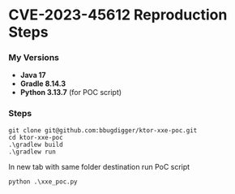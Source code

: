 # CVE-2023-45612 Reproduction Steps

### My Versions
- **Java 17**
- **Gradle 8.14.3**
- **Python 3.13.7** (for POC script)

### Steps

```
git clone git@github.com:bbugdigger/ktor-xxe-poc.git
cd ktor-xxe-poc
.\gradlew build
.\gradlew run
```

In new tab with same folder destination run PoC script
```
python .\xxe_poc.py
```
